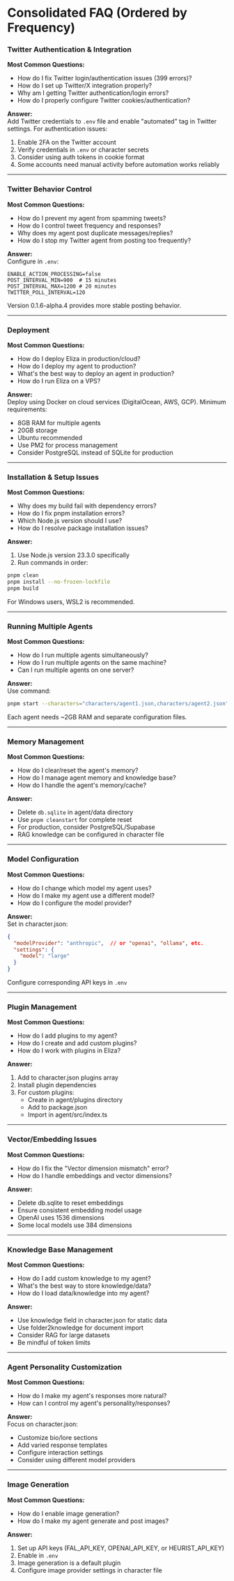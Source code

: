 # Consolidated FAQ (Ordered by Frequency)

### Twitter Authentication & Integration
**Most Common Questions:**
- How do I fix Twitter login/authentication issues (399 errors)?
- How do I set up Twitter/X integration properly?
- Why am I getting Twitter authentication/login errors?
- How do I properly configure Twitter cookies/authentication?

**Answer:**  
Add Twitter credentials to `.env` file and enable "automated" tag in Twitter settings. For authentication issues:
1. Enable 2FA on the Twitter account
2. Verify credentials in `.env` or character secrets
3. Consider using auth tokens in cookie format
4. Some accounts need manual activity before automation works reliably

---

### Twitter Behavior Control
**Most Common Questions:**
- How do I prevent my agent from spamming tweets?
- How do I control tweet frequency and responses?
- Why does my agent post duplicate messages/replies?
- How do I stop my Twitter agent from posting too frequently?

**Answer:**  
Configure in `.env`:
```env
ENABLE_ACTION_PROCESSING=false
POST_INTERVAL_MIN=900  # 15 minutes
POST_INTERVAL_MAX=1200 # 20 minutes
TWITTER_POLL_INTERVAL=120
```
Version 0.1.6-alpha.4 provides more stable posting behavior.

---

### Deployment
**Most Common Questions:**
- How do I deploy Eliza in production/cloud?
- How do I deploy my agent to production?
- What's the best way to deploy an agent in production?
- How do I run Eliza on a VPS?

**Answer:**  
Deploy using Docker on cloud services (DigitalOcean, AWS, GCP). Minimum requirements:
- 8GB RAM for multiple agents
- 20GB storage
- Ubuntu recommended
- Use PM2 for process management
- Consider PostgreSQL instead of SQLite for production

---

### Installation & Setup Issues
**Most Common Questions:**
- Why does my build fail with dependency errors?
- How do I fix pnpm installation errors?
- Which Node.js version should I use?
- How do I resolve package installation issues?

**Answer:**  
1. Use Node.js version 23.3.0 specifically
2. Run commands in order:
```bash
pnpm clean
pnpm install --no-frozen-lockfile
pnpm build
```
For Windows users, WSL2 is recommended.

---

### Running Multiple Agents
**Most Common Questions:**
- How do I run multiple agents simultaneously?
- How do I run multiple agents on the same machine?
- Can I run multiple agents on one server?

**Answer:**  
Use command:
```bash
pnpm start --characters="characters/agent1.json,characters/agent2.json"
```
Each agent needs ~2GB RAM and separate configuration files.

---

### Memory Management
**Most Common Questions:**
- How do I clear/reset the agent's memory?
- How do I manage agent memory and knowledge base?
- How do I handle the agent's memory/cache?

**Answer:**  
- Delete `db.sqlite` in agent/data directory
- Use `pnpm cleanstart` for complete reset
- For production, consider PostgreSQL/Supabase
- RAG knowledge can be configured in character file

---

### Model Configuration
**Most Common Questions:**
- How do I change which model my agent uses?
- How do I make my agent use a different model?
- How do I configure the model provider?

**Answer:**  
Set in character.json:
```json
{
  "modelProvider": "anthropic",  // or "openai", "ollama", etc.
  "settings": {
    "model": "large"
  }
}
```
Configure corresponding API keys in `.env`

---

### Plugin Management
**Most Common Questions:**
- How do I add plugins to my agent?
- How do I create and add custom plugins?
- How do I work with plugins in Eliza?

**Answer:**  
1. Add to character.json plugins array
2. Install plugin dependencies
3. For custom plugins:
   - Create in agent/plugins directory
   - Add to package.json
   - Import in agent/src/index.ts

---

### Vector/Embedding Issues
**Most Common Questions:**
- How do I fix the "Vector dimension mismatch" error?
- How do I handle embeddings and vector dimensions?

**Answer:**  
- Delete db.sqlite to reset embeddings
- Ensure consistent embedding model usage
- OpenAI uses 1536 dimensions
- Some local models use 384 dimensions

---

### Knowledge Base Management
**Most Common Questions:**
- How do I add custom knowledge to my agent?
- What's the best way to store knowledge/data?
- How do I load data/knowledge into my agent?

**Answer:**  
- Use knowledge field in character.json for static data
- Use folder2knowledge for document import
- Consider RAG for large datasets
- Be mindful of token limits

---

### Agent Personality Customization
**Most Common Questions:**
- How do I make my agent's responses more natural?
- How can I control my agent's personality/responses?

**Answer:**  
Focus on character.json:
- Customize bio/lore sections
- Add varied response templates
- Configure interaction settings
- Consider using different model providers

---

### Image Generation
**Most Common Questions:**
- How do I enable image generation?
- How do I make my agent generate and post images?

**Answer:**  
1. Set up API keys (FAL_API_KEY, OPENAI_API_KEY, or HEURIST_API_KEY)
2. Enable in `.env`
3. Image generation is a default plugin
4. Configure image provider settings in character file
